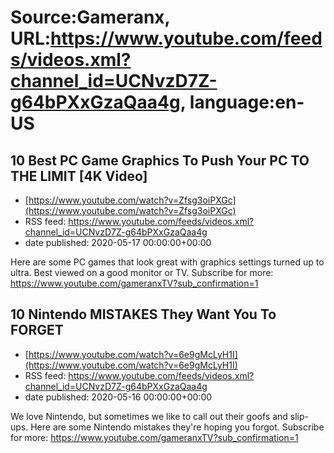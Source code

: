 # Source:Gameranx, URL:https://www.youtube.com/feeds/videos.xml?channel_id=UCNvzD7Z-g64bPXxGzaQaa4g, language:en-US

## 10 Best PC Game Graphics To Push Your PC TO THE LIMIT [4K Video]
 - [https://www.youtube.com/watch?v=Zfsg3oiPXGc](https://www.youtube.com/watch?v=Zfsg3oiPXGc)
 - RSS feed: https://www.youtube.com/feeds/videos.xml?channel_id=UCNvzD7Z-g64bPXxGzaQaa4g
 - date published: 2020-05-17 00:00:00+00:00

Here are some PC games that look great with graphics settings turned up to ultra. Best viewed on a good monitor or TV.
Subscribe for more: https://www.youtube.com/gameranxTV?sub_confirmation=1

## 10 Nintendo MISTAKES They Want You To FORGET
 - [https://www.youtube.com/watch?v=6e9gMcLyH1I](https://www.youtube.com/watch?v=6e9gMcLyH1I)
 - RSS feed: https://www.youtube.com/feeds/videos.xml?channel_id=UCNvzD7Z-g64bPXxGzaQaa4g
 - date published: 2020-05-16 00:00:00+00:00

We love Nintendo, but sometimes we like to call out their goofs and slip-ups. Here are some Nintendo mistakes they're hoping you forgot.
Subscribe for more: https://www.youtube.com/gameranxTV?sub_confirmation=1

